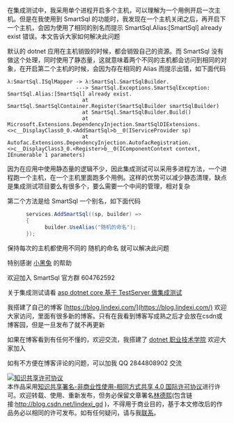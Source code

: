 
在集成测试中，我采用单个进程开启多个主机，可以理解为一个用例开启一次主机。但是在我使用到 SmartSql 的功能时，我发现在一个主机关闭之后，再开启下一个主机，会因为使用了相同的别名而提示 SmartSql.Alias:[SmartSql] already exist 错误。本文告诉大家如何解决此问题

<!--more-->


<!-- 发布 -->

默认的 dotnet 应用在主机销毁的时候，都会销毁自己的资源。而 SmartSql 没有做这个处理，同时使用了静态量，这就意味着两个不同的主机都会访问到相同的对象，在开启第二个主机的时候，会因为存在相同的 Alias 而提示出错，如下面代码

```
λ:SmartSql.ISqlMapper -> λ:SmartSql.SmartSqlBuilder.
                      ---> SmartSql.Exceptions.SmartSqlException: SmartSql.Alias:[SmartSql] already exist.
                        at SmartSql.SmartSqlContainer.Register(SmartSqlBuilder smartSqlBuilder)
                        at SmartSql.SmartSqlBuilder.Build()
                        at Microsoft.Extensions.DependencyInjection.SmartSqlDIExtensions.<>c__DisplayClass0_0.<AddSmartSql>b__0(IServiceProvider sp)
                        at Autofac.Extensions.DependencyInjection.AutofacRegistration.<>c__DisplayClass3_0.<Register>b__0(IComponentContext context, IEnumerable`1 parameters)
```

因为在应用中使用静态量的逻辑不少，因此集成测试可以采用多进程方法，一个进程跑一个主机，在一个主机里面跑多个用例。这样的优势可以减少静态清理，缺点是集成测试项目要么有很多个，要么需要一个中间的管理，相对复杂

第二个方法是给 SmartSql 一个别名，如下面代码

```csharp
      services.AddSmartSql((sp, builder) =>
      {
            builder.UseAlias("随机的命名");
      });
```

保持每次的主机都使用不同的 随机的命名 就可以解决此问题

特别感谢 [小黑兔](173592829) 的帮助

欢迎加入 SmartSql 官方群 604762592

关于集成测试请看 [asp dotnet core 基于 TestServer 做集成测试](https://blog.lindexi.com/post/asp-dotnet-core-%E5%9F%BA%E4%BA%8E-TestServer-%E5%81%9A%E9%9B%86%E6%88%90%E6%B5%8B%E8%AF%95.html )



我搭建了自己的博客 [https://blog.lindexi.com/](https://blog.lindexi.com/) 欢迎大家访问，里面有很多新的博客。只有在我看到博客写成熟之后才会放在csdn或博客园，但是一旦发布了就不再更新

如果在博客看到有任何不懂的，欢迎交流，我搭建了 [dotnet 职业技术学院](https://t.me/dotnet_campus) 欢迎大家加入

如有不方便在博客评论的问题，可以加我 QQ 2844808902 交流

<a rel="license" href="http://creativecommons.org/licenses/by-nc-sa/4.0/"><img alt="知识共享许可协议" style="border-width:0" src="https://licensebuttons.net/l/by-nc-sa/4.0/88x31.png" /></a><br />本作品采用<a rel="license" href="http://creativecommons.org/licenses/by-nc-sa/4.0/">知识共享署名-非商业性使用-相同方式共享 4.0 国际许可协议</a>进行许可。欢迎转载、使用、重新发布，但务必保留文章署名[林德熙](http://blog.csdn.net/lindexi_gd)(包含链接:http://blog.csdn.net/lindexi_gd )，不得用于商业目的，基于本文修改后的作品务必以相同的许可发布。如有任何疑问，请与我[联系](mailto:lindexi_gd@163.com)。